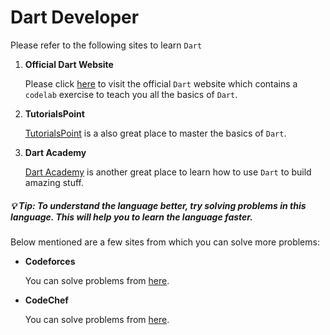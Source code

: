 # Dart Developer

Please refer to the following sites to learn ```Dart```

1. **Official Dart Website**

   Please click [here](https://www.dartlang.org/tutorials) to visit the official ```Dart``` website which contains a ```codelab``` exercise to teach you all the basics of ```Dart```.   

1. **TutorialsPoint**

   [TutorialsPoint](https://www.tutorialspoint.com/dart_programming/index.htm) is a also great place to master the basics of ```Dart```.

1. **Dart Academy**

   [Dart Academy](https://dart.academy/tag/beginner/) is another great place to learn how to use ```Dart``` to build amazing stuff. 

##### 💡 Tip: To understand the language better, try solving problems in this language. This will help you to learn the language faster.

Below mentioned are a few sites from which you can solve more problems:

   * **Codeforces**

     You can solve problems from [here](https://codeforces.com/problemset).
   
   * **CodeChef**

      You can solve problems from [here](https://www.codechef.com/problems/school).
